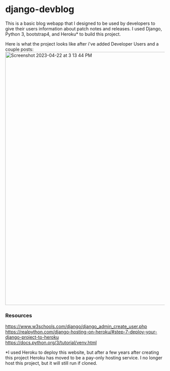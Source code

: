 # django-devblog
This is a basic blog webapp that I designed to be used by developers to give their users
information about patch notes and releases. I used Django, Python 3, bootstrap4,
and Heroku* to build this project.

Here is what the project looks like after i've added Developer Users and a couple 
posts:
<img width="800" alt="Screenshot 2023-04-22 at 3 13 44 PM" src="https://user-images.githubusercontent.com/25562345/233802732-c6d7a001-c57f-48c3-8f1a-99756ca79226.png">




### Resources
https://www.w3schools.com/django/django_admin_create_user.php  
https://realpython.com/django-hosting-on-heroku/#step-7-deploy-your-django-project-to-heroku  
https://docs.python.org/3/tutorial/venv.html  

*I used Heroku to deploy this website, but after a few years after creating this project Heroku has moved to be a pay-only hosting service. I no longer host this project, but it will still run if cloned. 
